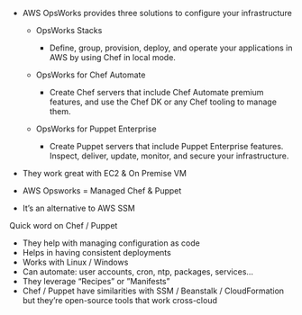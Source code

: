 - AWS OpsWorks provides three solutions to configure your infrastructure
  - OpsWorks Stacks
    - Define, group, provision, deploy, and operate your applications in AWS by using Chef in local mode.

  - OpsWorks for Chef Automate
    - Create Chef servers that include Chef Automate premium features, and use the Chef DK or any Chef tooling to manage them.

  - OpsWorks for Puppet Enterprise
    - Create Puppet servers that include Puppet Enterprise features. Inspect, deliver, update, monitor, and secure your infrastructure.

- They work great with EC2 & On Premise VM
- AWS Opsworks = Managed Chef & Puppet
- It’s an alternative to AWS SSM

Quick word on Chef / Puppet

- They help with managing configuration as code
- Helps in having consistent deployments
- Works with Linux / Windows
- Can automate: user accounts, cron, ntp, packages, services…
- They leverage “Recipes” or ”Manifests”
- Chef / Puppet have similarities with SSM / Beanstalk / CloudFormation
but they’re open-source tools that work cross-cloud
